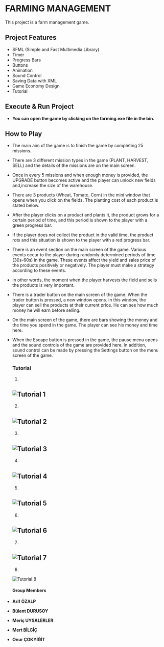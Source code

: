 # FARMING MANAGEMENT 


This project is a farm management game.

## Project Features
* SFML (Simple and Fast Multimedia Library)
* Timer
* Progress Bars
* Buttons
* Animation
* Sound Control 
* Saving Data with XML 
* Game Economy Design
* Tutorial

## Execute & Run Project


* **You can open the game by clicking on the farming.exe file in the bin.**
    

## How to Play 

* The main aim of the game is to finish the game by completing 25 missions.
* There are 3 different mission types in the game (PLANT, HARVEST, SELL) and the details of the missions are on the main screen.
* Once in every 5 missions and when enough money is provided, the UPGRADE button becomes active and the player can unlock new fields and,increase the size of the warehouse.
* There are 3 products (Wheat, Tomato, Corn) in the mini window that opens when you click on the fields. The planting cost of each product is stated below.
* After the player clicks on a product and plants it, the product grows for a certain period of time, and this period is shown to the player with a green progress bar.
* If the player does not collect the product in the valid time, the product rots and this situation is shown to the player with a red progress bar.
* There is an event section on the main screen of the game. Various events occur to the player during randomly determined periods of time (30s-60s) in the game. These events affect the yield and sales price of the products positively or negatively. The player must make a strategy according to these events.
* In other words, the moment when the player harvests the field and sells the products is very important.
* There is a trader button on the main screen of the game. When the trader button is pressed, a new window opens. In this window, the player can sell the products at their current price. He can see how much money he will earn before selling.
* On the main screen of the game, there are bars showing the money and the time you spend in the game. The player can see his money and time here.
* When the Escape button is pressed in the game, the pause menu opens and the sound controls of the game are provided here. In addition, sound control can be made by pressing the Settings button on the menu screen of the game.
  
    ### Tutorial
    
    1.  
     ![Tutorial 1](doc/img/1.jpg)
     ---
    2. 
     ![Tutorial 2](doc/img/2.jpg)
     ---               
    3. 
     ![Tutorial 3](doc/img/3.jpg)
     ---     
    4. 
     ![Tutorial 4](doc/img/4.jpg)
     ---     
    5. 
     ![Tutorial 5](doc/img/5.jpg)
     ---     
    6. 
     ![Tutorial 6](doc/img/6.jpg)
     ---     
    7. 
     ![Tutorial 7](doc/img/7.jpg)
     ---     
    8. 
     ![Tutorial 8](doc/img/8.jpg)


   #### Group Members 
 * **Arif ÖZALP**
 * **Bülent DURUSOY**
 * **Meriç UYSALERLER**
 * **Mert BİLGİÇ**
 * **Onur ÇOKYİĞİT**
  
